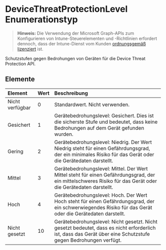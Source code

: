 # <a name="devicethreatprotectionlevel-enum-type"></a>DeviceThreatProtectionLevel Enumerationstyp

> **Hinweis:** Die Verwendung der Microsoft Graph-APIs zum Konfigurieren von Intune-Steuerelementen und -Richtlinien erfordert dennoch, dass der Intune-Dienst vom Kunden [ordnungsgemäß lizenziert](https://go.microsoft.com/fwlink/?linkid=839381) ist.

Schutzstufen gegen Bedrohungen von Geräten für die Device Threat Protection API.
## <a name="members"></a>Elemente
|Element|Wert|Beschreibung|
|:---|:---|:---|
|Nicht verfügbar|0|Standardwert. Nicht verwenden.|
|Gesichert|1|Gerätebedrohungslevel: Gesichert. Dies ist die sicherste Stufe und bedeutet, dass keine Bedrohungen auf dem Gerät gefunden wurden.|
|Gering|2|Gerätebedrohungslevel: Niedrig. Der Wert Niedrig steht für einen Gefährdungsgrad, der ein minimales Risiko für das Gerät oder die Gerätedaten darstellt.|
|Mittel|3|Gerätebedrohungslevel: Mittel. Der Wert Mittel steht für einen Gefährdungsgrad, der ein mittelschweres Risiko für das Gerät oder die Gerätedaten darstellt.|
|Hoch|4|Gerätebedrohungslevel: Hoch. Der Wert Hoch steht für einen Gefährdungsgrad, der ein schwerwiegendes Risiko für das Gerät oder die Gerätedaten darstellt.|
|Nicht gesetzt|10|Gerätebedrohungslevel: Nicht gesetzt. Nicht gesetzt bedeutet, dass es nicht erforderlich ist, dass das Gerät über eine Schutzstufe gegen Bedrohungen verfügt.|



